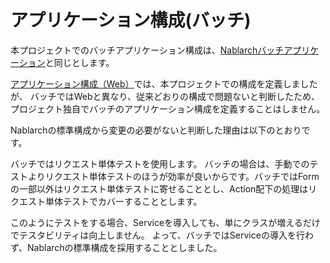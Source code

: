 # アプリケーション構成(バッチ)

本プロジェクトでのバッチアプリケーション構成は、[Nablarchバッチアプリケーション](https://nablarch.github.io/docs/LATEST/doc/application_framework/application_framework/batch/nablarch_batch/index.html)と同じとします。

[アプリケーション構成（Web）](アプリケーション構成（Web）.md)では、本プロジェクトでの構成を定義しましたが、
バッチではWebと異なり、従来どおりの構成で問題ないと判断したため、プロジェクト独自でバッチのアプリケーション構成を定義することはしません。


Nablarchの標準構成から変更の必要がないと判断した理由は以下のとおりです。

バッチではリクエスト単体テストを使用します。
バッチの場合は、手動でのテストよりリクエスト単体テストのほうが効率が良いからです。バッチではFormの一部以外はリクエスト単体テストに寄せることとし、Action配下の処理はリクエスト単体テストでカバーすることとします。

このようにテストをする場合、Serviceを導入しても、単にクラスが増えるだけでテスタビリティは向上しません。
よって、バッチではServiceの導入を行わず、Nablarchの標準構成を採用することとしました。

